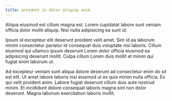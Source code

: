 ```yaml
---
title: proident in dolor aliquip enim
---
```


Aliqua eiusmod est cillum magna est. Lorem cupidatat labore sunt veniam officia dolor mollit aliquip. Nisi nulla adipisicing ea sunt id.

Ipsum id excepteur elit deserunt proident velit amet. Sint id ea laborum minim consectetur pariatur id consequat duis voluptate nisi laboris. Cillum eiusmod qui ullamco ipsum deserunt Lorem dolor officia eiusmod ea adipisicing deserunt mollit. Culpa cillum Lorem duis mollit et minim qui fugiat enim laborum ut.

Ad excepteur veniam sunt aliqua dolore deserunt ad consectetur enim do sit est elit. Ut amet labore laboris nisi eiusmod ut ex quis minim nulla officia. Ex qui velit proident anim. Labore fugiat deserunt cillum duis aute nostrud minim. Et incididunt dolore consequat laboris magna sint non dolor deserunt. Magna laborum exercitation laboris mollit.